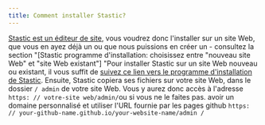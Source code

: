 ```yaml
---
title: Comment installer Stastic?
---
```

[Stastic est un éditeur de site](https://www.stastic.net), vous voudrez donc l'installer sur un site Web, que vous en ayez déjà un ou que nous puissions en créer un - consultez la section "[Stastic programme d'installation: choisissez entre "nouveau site Web" et "site Web existant"] "Pour installer Stastic sur un site Web nouveau ou existant, il vous suffit de [suivez ce lien vers le programme d'installation de Stastic](https://stastic.net). Ensuite, Stastic copiera ses fichiers sur votre site Web, dans le dossier `/ admin` de votre site Web. Vous y aurez donc accès à l'adresse` https: // votre-site web/admin/`ou si vous ne le faites pas. avoir un domaine personnalisé et utiliser l'URL fournie par les pages github `https: // your-github-name.github.io/your-website-name/admin /`
